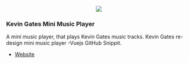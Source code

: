 <p align="center"><img src="https://cloud.4in1telecomdesignstudio.com/wl/?id=0UFlNJiIom7LQoNHPqAnIfHxASGYx0SK"></p>

### Kevin Gates Mini Music Player
A mini music player, that plays Kevin Gates music tracks.
Kevin Gates re-design mini music player -Vuejs GitHub Snippit. 
- [Website](https://designofcp.github.io/Kevin-Gates-mini-music-player/)

